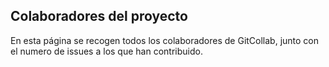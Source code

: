 ## Colaboradores del proyecto

En esta página se recogen todos los colaboradores de GitCollab, junto con el numero de issues a los que han contribuido.
